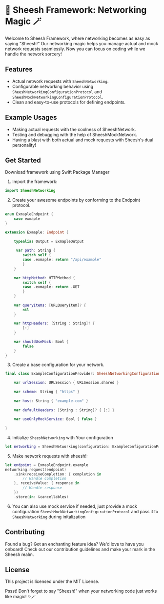 # 🚀 Sheesh Framework: Networking Magic 🪄

Welcome to Sheesh Framework, where networking becomes as easy as saying "Sheesh!" Our networking magic helps you manage actual and mock network requests seamlessly. Now you can focus on coding while we handle the network sorcery!

## Features

- Actual network requests with `SheeshNetworking`.
- Configurable networking behavior using `SheeshNetworkingConfigurationProtocol` and `SheeshMockNetworkingConfigurationProtocol`.
- Clean and easy-to-use protocols for defining endpoints.

## Example Usages

- Making actual requests with the coolness of SheeshNetwork.
- Testing and debugging with the help of SheeshMockNetwork.
- Having a blast with both actual and mock requests with Sheesh's dual personality!


## Get Started

Download framework using Swift Package Manager

1. Import the framework:

```swift
import SheeshNetworking
```

2. Create your awesome endpoints by conforming to the Endpoint protocol.

```swift
enum ExmapleEndpoint {
    case exmaple 
}

extension Exmaple: Endpoint {
    
    typealias Output = ExmapleOutput
    
     var path: String {
        switch self {
        case .exmaple: return "/api/example"
        }
    }
    
    var httpMethod: HTTPMethod {
        switch self {
        case .exmaple: return .GET
        }
    }
    
    var queryItems: [URLQueryItem]? {
        nil
    }
    
    var httpHeaders: [String : String]? {
        [:]
    }
    
    var shouldUseMock: Bool {
        false
    }
}
```

3. Create a base configuration for your network. 

```swift
final class ExampleConfigurationProvider: SheeshNetworkingConfigurationProtocol {

    var urlSession: URLSession { URLSession.shared }
    
    var scheme: String { "https" }
    
    var host: String { "example.com" }
    
    var defaultHeaders: [String : String]? { [:] }
    
    var useOnlyMockService: Bool { false }
    
}
```

4. Initialize `SheeshNetworking` with Your configuration

```swift
let networking = SheeshNetworking(configuration: ExampleConfigurationProvider())
```

5. Make network requests with sheesh!:

```swift
let endpoint = ExmapleEndpoint.example
networking.request(endpoint)
    .sink(receiveCompletion: { completion in
        // Handle completion
    }, receiveValue: { response in
        // Handle response
    })
    .store(in: &cancellables)
```

6. You can also use mock service if needed, just provide a mock configuration `SheeshMockNetworkingConfigurationProtocol` and pass it to `SheeshNetworking` during initalization 

## Contributing

Found a bug? Got an enchanting feature idea? We'd love to have you onboard! Check out our contribution guidelines and make your mark in the Sheesh realm.

## License

This project is licensed under the MIT License.


Pssst! Don't forget to say "Sheesh!" when your networking code just works like magic! ✨🪄
